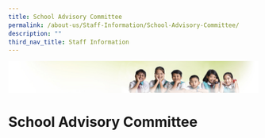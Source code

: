 ```yaml
---
title: School Advisory Committee
permalink: /about-us/Staff-Information/School-Advisory-Committee/
description: ""
third_nav_title: Staff Information
---
```

![](/images/Banner.jpg)

School Advisory Committee
=========================